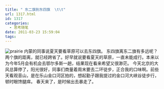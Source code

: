 ```yaml
---
title: " 东二旗到东四旗  \t\t"
url: 1317.html
id: 1317
categories:
  - 思考随笔
date: 2011-03-23 15:59:04
tags:
---
```


![](../../../images/2011/03/307916737_5e2cad7e18_z.jpg "prairie") 内蒙的同事说夏天要看草原可以去东四旗。 东四旗离东二旗有多远呢？两个旗的距离，就已经跨省了。好早就说要看夏天的草原，一直未能成行。本来以为今年5月会有机会去鄂尔多斯一趟，结果现在看来希望又很渺茫。 今天北京的大风总算停了，阳光很好，同事们商量着周末要去二环徒步，正合我的口味啊。前些天看观音山，是在乐山金口河区拍的，想起勤子跟我提过的金口河大峡谷徒步行，顿时眼馋腿痒。 春天来了，是时候出去暴走了。